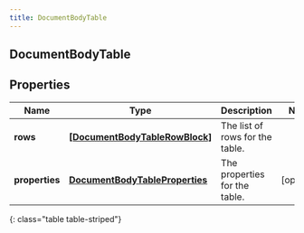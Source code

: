 ```yaml
---
title: DocumentBodyTable
---
```

## DocumentBodyTable

## Properties

|Name | Type | Description | Notes|
|------------ | ------------- | ------------- | -------------|
| **rows** | [**[DocumentBodyTableRowBlock]**](DocumentBodyTableRowBlock.html) | The list of rows for the table. | |
| **properties** | [**DocumentBodyTableProperties**](DocumentBodyTableProperties.html) | The properties for the table. | [optional] |
{: class="table table-striped"}


